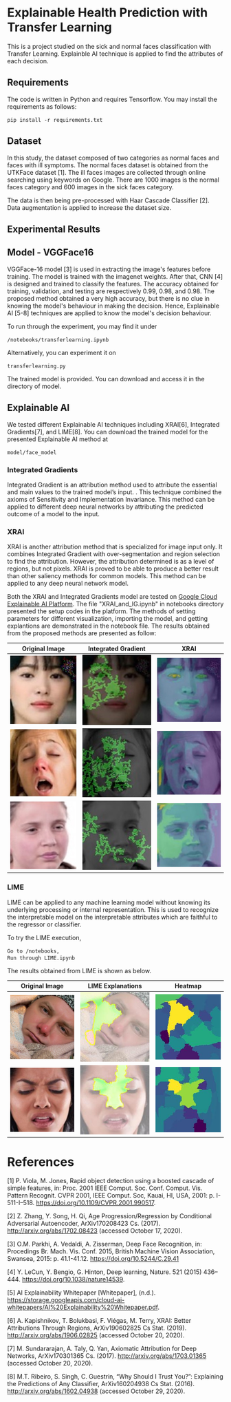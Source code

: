 # Explainable Health Prediction with Transfer Learning
This is a project studied on the sick and normal faces classification with Transfer Learning. Explainble AI technique is applied to find the attributes of each decision.

## Requirements
The code is written in Python and requires Tensorflow. You may install the requirements as follows:
```
pip install -r requirements.txt
```

## Dataset
In this study, the dataset composed of two categories as normal faces and faces with ill symptoms. The normal faces dataset is obtained from the UTKFace dataset [1]. The ill faces images are collected through online searching using keywords on Google. There are 1000 images is the normal faces category and 600 images in the sick faces category.

The data is then being pre-processed with Haar Cascade Classifier [2]. Data augmentation is applied to increase the dataset size.

## Experimental Results

## Model - VGGFace16
VGGFace-16 model [3] is used in extracting the image's features before training. The model is trained with the imagenet weights. After that, CNN [4] is designed and trained to classify the features. The accuracy obtained for training, validation, and testing are respectively 0.99, 0.98, and 0.98. The proposed method obtained a very high accuracy, but there is no clue in knowing the model's behaviour in making the decision. Hence, Explainable AI [5-8] techniques are applied to know the model's decision behaviour.

To run through the experiment, you may find it under 
```
/notebooks/transferlearning.ipynb
```
Alternatively, you can experiment it on 
```
transferlearning.py
```
The trained model is provided. You can download and access it in the directory of model.

## Explainable AI

We tested different Explainable AI techniques including XRAI[6], Integrated Gradients[7], and LIME[8]. You can download the trained model for the presented Explainable AI method at 
```
model/face_model
```

### Integrated Gradients
Integrated Gradient is an attribution method used to attribute the essential and main values to the trained model’s input. . This technique combined the axioms of Sensitivity and Implementation Invariance. This method can be applied to different deep neural networks by attributing the predicted outcome of a model to the input.

### XRAI 
XRAI is another attribution method that is specialized for image input only. It combines Integrated Gradient with over-segmentation and region selection to find the attribution. However, the attribution determined is as a level of regions, but not pixels. XRAI is proved to be able to produce a better result than other saliency methods for common models. This method can be applied to any deep neural network model. 

Both the XRAI and Integrated Gradients model are tested on [Google Cloud Explainable AI Platform](https://cloud.google.com/explainable-ai). The file "XRAI_and_IG.ipynb" in notebooks directory presented the setup codes in the platform. The methods of setting parameters for different visualization, importing the model, and getting explantions are demonstrated in the notebook file. The results obtained from the proposed methods are presented as follow:


|Original Image | Integrated Gradient | XRAI |
|---------------|---------------------|------|
|![alt text](https://github.com/yeefan1999/Explainable-Health-Prediction-with-Transfer-Learning/blob/main/Test/6.jpg "Ori 6")|![alt text](https://github.com/yeefan1999/Explainable-Health-Prediction-with-Transfer-Learning/blob/main/ig_explanations/6_ig.jpg "IG 6")|![alt text](https://github.com/yeefan1999/Explainable-Health-Prediction-with-Transfer-Learning/blob/main/xrai_explanations/6_xrai.jpg "XRAI 6")|
|![alt text](https://github.com/yeefan1999/Explainable-Health-Prediction-with-Transfer-Learning/blob/main/Test/7.jpg "Ori 7")|![alt text](https://github.com/yeefan1999/Explainable-Health-Prediction-with-Transfer-Learning/blob/main/ig_explanations/7_ig.jpg "IG 7")|![alt text](https://github.com/yeefan1999/Explainable-Health-Prediction-with-Transfer-Learning/blob/main/xrai_explanations/7_xrai.jpg "XRAI 7")|
|![alt text](https://github.com/yeefan1999/Explainable-Health-Prediction-with-Transfer-Learning/blob/main/Test/8.jpg "Ori 8")|![alt text](https://github.com/yeefan1999/Explainable-Health-Prediction-with-Transfer-Learning/blob/main/ig_explanations/8_ig.jpg "IG 8")|![alt text](https://github.com/yeefan1999/Explainable-Health-Prediction-with-Transfer-Learning/blob/main/xrai_explanations/8_xrai.jpg "XRAI 8")|

### LIME
LIME can be applied to any machine learning model without knowing its underlying processing or internal representation. This is used to recognize the interpretable model on the interpretable attributes which are faithful to the regressor or classifier. 

To try the LIME execution, 
```
Go to /notebooks,
Run through LIME.ipynb
```

The results obtained from LIME is shown as below. 

|Original Image | LIME Explanations | Heatmap |
|---------------|-------------------|---------|
|![alt text](https://github.com/yeefan1999/Explainable-Health-Prediction-with-Transfer-Learning/blob/main/Test/1.jpg "Ori 1")|![alt text](https://github.com/yeefan1999/Explainable-Health-Prediction-with-Transfer-Learning/blob/main/lime_explanations/1_explained.jpg "Explained 1")|![alt text](https://github.com/yeefan1999/Explainable-Health-Prediction-with-Transfer-Learning/blob/main/lime_explanations/1_heatmap.jpg "Heatmapt 1")|
|![alt text](https://github.com/yeefan1999/Explainable-Health-Prediction-with-Transfer-Learning/blob/main/Test/2.jpg "Ori 2")|![alt text](https://github.com/yeefan1999/Explainable-Health-Prediction-with-Transfer-Learning/blob/main/lime_explanations/2_explained.jpg "Explained 2")|![alt text](https://github.com/yeefan1999/Explainable-Health-Prediction-with-Transfer-Learning/blob/main/lime_explanations/2_heatmap.jpg "Heatmapt 2")|
# References

[1] P. Viola, M. Jones, Rapid object detection using a boosted cascade of simple features, in: Proc. 2001 IEEE Comput. Soc. Conf. Comput. Vis. Pattern Recognit. CVPR 2001, IEEE Comput. Soc, Kauai, HI, USA, 2001: p. I-511-I–518. https://doi.org/10.1109/CVPR.2001.990517.

[2] Z. Zhang, Y. Song, H. Qi, Age Progression/Regression by Conditional Adversarial Autoencoder, ArXiv170208423 Cs. (2017). http://arxiv.org/abs/1702.08423 (accessed October 17, 2020).

[3] O.M. Parkhi, A. Vedaldi, A. Zisserman, Deep Face Recognition, in: Procedings Br. Mach. Vis. Conf. 2015, British Machine Vision Association, Swansea, 2015: p. 41.1-41.12. https://doi.org/10.5244/C.29.41

[4] Y. LeCun, Y. Bengio, G. Hinton, Deep learning, Nature. 521 (2015) 436–444. https://doi.org/10.1038/nature14539.

[5]	AI Explainability Whitepaper [Whitepaper], (n.d.). https://storage.googleapis.com/cloud-ai-whitepapers/AI%20Explainability%20Whitepaper.pdf.

[6]	A. Kapishnikov, T. Bolukbasi, F. Viégas, M. Terry, XRAI: Better Attributions Through Regions, ArXiv190602825 Cs Stat. (2019). http://arxiv.org/abs/1906.02825 (accessed October 20, 2020).

[7]	M. Sundararajan, A. Taly, Q. Yan, Axiomatic Attribution for Deep Networks, ArXiv170301365 Cs. (2017). http://arxiv.org/abs/1703.01365 (accessed October 20, 2020).

[8] M.T. Ribeiro, S. Singh, C. Guestrin, “Why Should I Trust You?”: Explaining the Predictions of Any Classifier, ArXiv160204938 Cs Stat. (2016). http://arxiv.org/abs/1602.04938 (accessed October 29, 2020).
